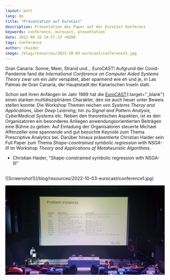 ```yaml
---
layout: post
lang: de
title: "Präsentation auf EuroCast"
description: Präsentation des Paper auf der EuroCast Konferenz
keywords: conference, eurocast, presentation
date: 2022-09-16 14:57:23 +0200
tags: Conference
author: chaider
image: /blog/resources/2022-10-03-eurocast/conference1.jpg
---
```


Gran Canaria: Sonne, Meer, Strand und... EuroCAST! Aufgrund der Covid-Pandemie fand die *International Conference on Computer Aided Systems Theory* zwar um ein Jahr verspätet, aber spannend wie eh und je, in Las Palmas de Gran Canaria, der Hauptstadt der Kanarischen Inseln statt.

<!--more-->
Schon seit ihren Anfängen im Jahr 1989 hat die [EuroCAST][ec]{:target="_blank"}
einen starken multidisziplinären Charakter, den sie auch heuer unter Beweis
stellen konnte: Die Workshop Themen reichen von *Systems Theroy and
Applications*, über *Deep Learning*, hin zu *Signal and Pattern Analysis,
CyberMedical Systems* etc. Neben den theoretischen Aspekten, ist es den
Organisatoren ein besonderes Anliegen anwendungsorientierten Beiträgen eine
Bühne zu geben. Auf Einladung der Organisatoren steuerte Michael Affenzeller  eine spannende und gut besuchte Keynote zum Thema Prescriptive
Analytics bei. Darüber hinaus präsentierte Christian Haider sein Full Paper zum Thema
*Shape-cosntrained symbolic regression with NSGA-III* im Workshop *Theory and Applications of
Metaheuristic Algorithms*.

- Christian Haider, "Shape-constrained symbolic regression with NSGA-III"

<br/>
![Screenshot1](/blog/resources/2022-10-03-eurocast/conference1.jpg)

![Screenshot2](/blog/resources/2022-10-03-eurocast/conference2.jpg)

[ec]: http://eurocast2022.fulp.ulpgc.es/workshops-and-participation
